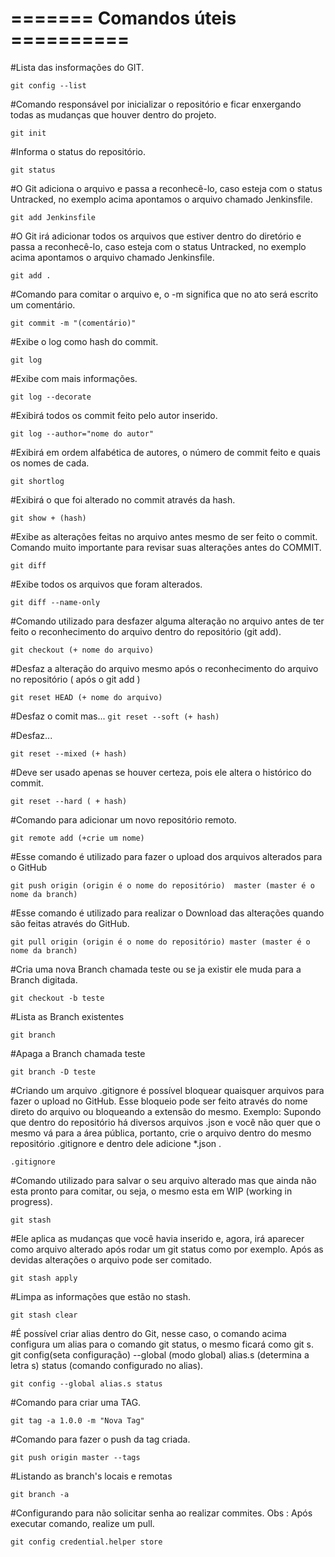 # =======	Comandos úteis	==========

#Lista das insformações do GIT.

``git config --list``

#Comando responsável por inicializar o repositório e ficar enxergando todas as mudanças que houver dentro do projeto.

``git init``

#Informa o status do repositório.

``git status``

#O Git adiciona o arquivo e passa a reconhecê-lo, caso esteja com o status Untracked, no exemplo acima apontamos o arquivo chamado Jenkinsfile.

``git add Jenkinsfile`` 

#O Git  irá adicionar todos os arquivos que estiver dentro do diretório e passa a reconhecê-lo, caso esteja com o status Untracked, no exemplo acima apontamos o arquivo chamado Jenkinsfile.

``git add .``


#Comando para comitar o arquivo e, o -m significa que no ato será escrito um comentário.

``git commit -m "(comentário)"``

#Exibe o log como hash do commit.

``git log``

#Exibe com mais informações. 

``git log --decorate``

#Exibirá todos os commit feito pelo autor inserido.

``git log --author="nome do autor"``

#Exibirá em ordem alfabética de autores, o número de commit feito e quais os nomes de cada.

``git shortlog``

#Exibirá o que foi alterado no commit através da hash.

``git show + (hash)``

#Exibe as alterações feitas no arquivo antes mesmo de ser feito o commit. Comando muito importante para revisar suas alterações antes do COMMIT.

``git diff``

#Exibe todos os arquivos que foram alterados.

``git diff --name-only``

#Comando utilizado para desfazer alguma alteração no arquivo antes de ter feito o reconhecimento do arquivo dentro do repositório (git add).

``git checkout (+ nome do arquivo)``

#Desfaz a alteração do arquivo mesmo após o reconhecimento do arquivo no repositório ( após o git add )

``git reset HEAD (+ nome do arquivo)``

#Desfaz o comit mas...
``git reset --soft (+ hash)``
 
#Desfaz...

``git reset --mixed (+ hash)``

#Deve ser usado apenas se houver certeza, pois ele altera o histórico do commit.

``git reset --hard ( + hash)``

#Comando para adicionar um novo repositório remoto.

``git remote add (+crie um nome)``

#Esse comando é utilizado para fazer o upload dos arquivos alterados para o GitHub

``git push origin (origin é o nome do repositório)  master (master é o nome da branch)``

#Esse comando é utilizado para realizar o Download das alterações quando são feitas através do GitHub.

``git pull origin (origin é o nome do repositório) master (master é o nome da branch)``

#Cria uma nova Branch chamada teste ou se ja existir ele muda para a Branch digitada.

``git checkout -b teste``

#Lista as Branch existentes

``git branch``

#Apaga a Branch chamada teste

``git branch -D teste``

#Criando um arquivo .gitignore é possível bloquear quaisquer arquivos para fazer o upload no GitHub. Esse bloqueio pode ser feito através do nome direto do arquivo ou bloqueando a extensão do mesmo. Exemplo: Supondo que dentro do repositório há diversos arquivos .json e você não quer que o mesmo vá para a área pública, portanto, crie o arquivo dentro do mesmo repositório .gitignore e dentro dele adicione *.json .

``.gitignore``

#Comando utilizado para salvar o seu arquivo alterado mas que ainda não esta pronto para comitar, ou seja, o mesmo esta em WIP (working in progress). 

``git stash``


#Ele aplica as mudanças que você havia inserido e, agora, irá aparecer como arquivo alterado após rodar um git status como por exemplo. Após as devidas alterações o arquivo pode ser comitado.

``git stash apply``

#Limpa as informações que estão no stash.

``git stash clear``

#É possível criar alias dentro do Git, nesse caso, o comando acima configura um alias para o comando git status, o mesmo ficará como git s. git config(seta configuração) --global (modo global) alias.s (determina a letra s) status (comando configurado no alias).

``git config --global alias.s status``


#Comando para criar uma TAG.

``git tag -a 1.0.0 -m "Nova Tag"``

#Comando para fazer o push da tag criada.

``git push origin master --tags``

#Listando as branch's locais e remotas

``git branch -a``

#Configurando para não solicitar senha ao realizar commites. Obs :  Após executar comando, realize um pull.

``git config credential.helper store``


